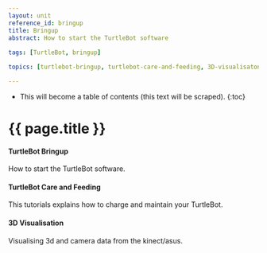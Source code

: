 ```yaml
---
layout: unit
reference_id: bringup
title: Bringup
abstract: How to start the TurtleBot software
  
tags: [TurtleBot, bringup]

topics: [turtlebot-bringup, turtlebot-care-and-feeding, 3D-visualisaton]

---
```




* This will become a table of contents (this text will be scraped).
{:toc}

# {{ page.title }}

#### TurtleBot Bringup
How to start the TurtleBot software.

#### TurtleBot Care and Feeding
This tutorials explains how to charge and maintain your TurtleBot.

#### 3D Visualisation
Visualising 3d and camera data from the kinect/asus. 
